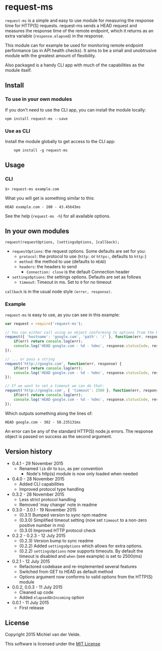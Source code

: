 # request-ms

`request-ms` is a simple and easy to use module for measuring the response time for HTTP(S) requests. request-ms sends a HEAD request and measures the response time of the remote endpoint, which it returns as an extra variable (`response.elapsed`) in the response.

This module can for example be used for monitoring remote endpoint performance (as in API health checks). It aims to be a small and unobtrusive module with the greatest amount of flexibility.

Also packaged is a handy CLI app with much of the capabilities as the module itself.

## Install

### To use in your own modules

If you don't need to use the CLI app, you can install the module locally:

    npm install request-ms --save

### Use as CLI

Install the module globally to get access to the CLI app:

		npm install -g request-ms

## Usage

### CLI

    $> request-ms example.com

What you will get is something similar to this:

    HEAD example.com - 200 - 43.45643ms

See the help (`request-ms -h`) for all available options.

## In your own modules

    request(requestOptions, [settingsOptions, ]callback);

* `requestOptions`: the request options. Some defaults are set for you:
  * `protocol`: the protocol to use (`http:` or `https:`, defaults to `http:`)
  * `method`: the method to use (defaults to `HEAD`)
  * `headers`: the headers to send
    * `Connection: close` is the default Connection header
* `settingsOptions`: the settings options. Defaults are set as follows
  * `timeout`: Timeout in ms. Set to `0` for no timeout

`callback` is in the usual node style `(error, response)`.

### Example

`request-ms` is easy to use, as you can see in this example:

```js
var request = require('request-ms');

// You can either call using an object conforming to options from the HTTP(S) module...
request({ 'hostname': 'google.com', 'path': '/' }, function(err, response) {
    if(err) return console.log(err);
    console.log('HEAD google.com - %d - %dms', response.statusCode, response.elapsed);
});

// ... or pass a string
request('http://google.com', function(err, response) {
    if(err) return console.log(err);
    console.log('HEAD google.com - %d - %dms', response.statusCode, response.elapsed);
});

// If we want to set a timeout we can do that:
request('http://google.com', { 'timeout': 2500 }, function(err, response) {
    if(err) return console.log(err);
    console.log('HEAD google.com - %d - %dms', response.statusCode, response.elapsed);
});
```
Which outputs something along the lines of:

    HEAD google.com - 302 - 50.235131ms

An error can be any of the standard HTTP(S) node.js errors. The response object is passed on success as the second argument.

## Version history

* 0.4.1 - 29 November 2015
  * Renamed `lib` dir to `bin`, as per convention
	* Node's http(s) module is now only loaded when needed
* 0.4.0 - 28 November 2015
  * Added CLI capabilities
  * Improved protocol type handling
* 0.3.2 - 28 November 2015
  * Less strict protocol handling
  * Removed 'may change' note in readme
* 0.3.0 - 3.0.1 - 19 November 2015
  * (0.3.1) Bumped version to sync npm readme
  * (0.3.0) Simplified timeout setting (now set `timeout` to a non-zero positive number in ms)
  * (0.3.0) Improved HTTP protocol check
* 0.2.2 - 0.2.3 - 12 July 2015
  * (0.2.3) Version bump to sync readme
  * (0.2.2) Added `settingsOptions` which allows for extra options.
  * (0.2.2) `settingsOptions` now supports timeouts. By default the timeout is disabled and `when` (see example) is set to 2500(ms)
* 0.2.1 - 12 July 2015
  * Refactored codebase and re-implemented several features
  * Switched from GET to HEAD as default method
  * Options argument now conforms to valid options from the HTTP(S) module
* 0.0.2, 0.0.3 - 11 July 2015
  * Cleaned up code
  * Added `elapsedOnIncoming` option
* 0.0.1 - 11 July 2015
  * First release

## License

Copyright 2015 Michiel van der Velde.

This software is licensed under the [MIT License](LICENSE)
